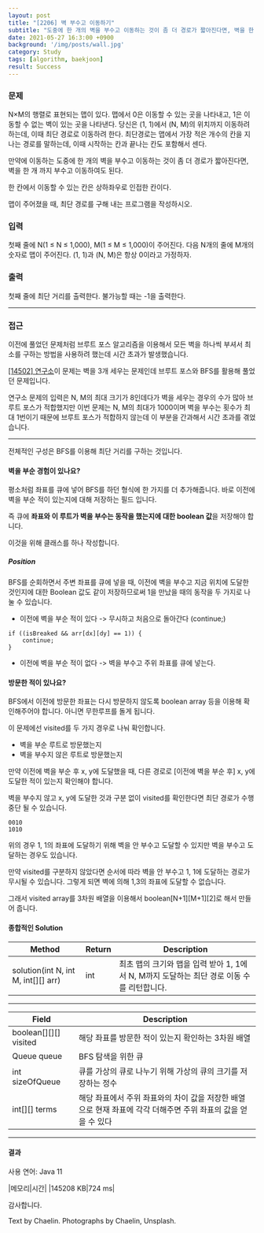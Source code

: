 ```yaml
---
layout: post
title: "[2206] 벽 부수고 이동하기"
subtitle: "도중에 한 개의 벽을 부수고 이동하는 것이 좀 더 경로가 짧아진다면, 벽을 한 개 까지 부수고 이동하여도 된다."
date: 2021-05-27 16:3:00 +0900
background: '/img/posts/wall.jpg'
category: Study
tags: [algorithm, baekjoon]
result: Success
---
```

### 문제
N×M의 행렬로 표현되는 맵이 있다. 맵에서 0은 이동할 수 있는 곳을 나타내고, 1은 이동할 수 없는 벽이 있는 곳을 나타낸다. 당신은 (1, 1)에서 (N, M)의 위치까지 이동하려 하는데, 이때 최단 경로로 이동하려 한다. 최단경로는 맵에서 가장 적은 개수의 칸을 지나는 경로를 말하는데, 이때 시작하는 칸과 끝나는 칸도 포함해서 센다.

만약에 이동하는 도중에 한 개의 벽을 부수고 이동하는 것이 좀 더 경로가 짧아진다면, 벽을 한 개 까지 부수고 이동하여도 된다.

한 칸에서 이동할 수 있는 칸은 상하좌우로 인접한 칸이다.

맵이 주어졌을 때, 최단 경로를 구해 내는 프로그램을 작성하시오.

### 입력
첫째 줄에 N(1 ≤ N ≤ 1,000), M(1 ≤ M ≤ 1,000)이 주어진다. 다음 N개의 줄에 M개의 숫자로 맵이 주어진다. (1, 1)과 (N, M)은 항상 0이라고 가정하자.

### 출력
첫째 줄에 최단 거리를 출력한다. 불가능할 때는 -1을 출력한다.

***** 

### 접근
이전에 풀었던 문제처럼 브루트 포스 알고리즘을 이용해서 모든 벽을 하나씩 부셔서 최소를 구하는 방법을 사용하려 했는데 시간 초과가 발생했습니다.

<a href="https://chaelin1211.github.io/study/2021/05/02/14502-lab.html">[14502] 연구소</a>이 문제는 벽을 3개 세우는 문제인데 브루트 포스와 BFS를 활용해 풀었던 문제입니다.

연구소 문제의 입력은 N, M의 최대 크기가 8인데다가 벽을 세우는 경우의 수가 많아 브루트 포스가 적합했지만 이번 문제는 N, M의 최대가 1000이며 벽을 부수는 횟수가 최대 1번이기 때문에 브루트 포스가 적합하지 않는데 이 부분을 간과해서 시간 초과를 겪었습니다.

*****

전체적인 구성은 BFS를 이용해 최단 거리를 구하는 것입니다.

#### 벽을 부순 경험이 있나요?
평소처럼 좌표를 큐에 넣어 BFS를 하던 형식에 한 가지를 더 추가해줍니다. 바로 이전에 벽을 부순 적이 있는지에 대해 저장하는 필드 입니다.

즉 큐에 **좌표와 이 루트가 벽을 부수는 동작을 했는지에 대한 boolean 값**을 저장해야 합니다.

이것을 위해 클래스를 하나 작성합니다.

##### Position
<script src="https://gist.github.com/chaelin1211/86156f54c31523a89ab9531b71b1bb5a.js"></script>

BFS를 순회하면서 주변 좌표를 큐에 넣을 때, 이전에 벽을 부수고 지금 위치에 도달한 것인지에 대한 Boolean 값도 같이 저장하므로써 1을 만났을 때의 동작을 두 가지로 나눌 수 있습니다.

* 이전에 벽을 부순 적이 있다 -> 무시하고 처음으로 돌아간다 (continue;)
```
if ((isBreaked && arr[dx][dy] == 1)) {
	continue;
}
```
* 이전에 벽을 부순 적이 없다 -> 벽을 부수고 주위 좌표를 큐에 넣는다.


#### 방문한 적이 있나요?
BFS에서 이전에 방문한 좌표는 다시 방문하지 않도록 boolean array 등을 이용해 확인해주어야 합니다. 아니면 무한루프를 돌게 됩니다.

이 문제에선 visited를 두 가지 경우로 나눠 확인합니다.

* 벽을 부순 루트로 방문했는지
* 벽을 부수지 않은 루트로 방문했는지

만약 이전에 벽을 부순 후 x, y에 도달했을 때, 다른 경로로 [이전에 벽을 부순 후] x, y에 도달한 적이 있는지 확인해야 합니다.

벽을 부수지 않고 x, y에 도달한 것과 구분 없이 visited를 확인한다면 최단 경로가 수행 중단 될 수 있습니다.

```
0010
1010
```

위의 경우 1, 1의 좌표에 도달하기 위해 벽을 안 부수고 도달할 수 있지만 벽을 부수고 도달하는 경우도 있습니다.

만약 visited를 구분하지 않았다면 순서에 따라 벽을 안 부수고 1, 1에 도달하는 경로가 무시될 수 있습니다. 그렇게 되면 벽에 의해 1,3의 좌표에 도달할 수 없습니다.

그래서 visited array를 3차원 배열을 이용해서 boolean[N+1][M+1][2]로 해서 만들어 줍니다.

#### 종합적인 Solution

|Method|Return|Description|
|---|---|---|
|solution(int N, int M, int[][] arr)|int|최초 맵의 크기와 맵을 입력 받아 1, 1에서 N, M까지 도달하는 최단 경로 이동 수를 리턴합니다.|

****

|Field|Description|
|---|---|
|boolean[][][] visited|해당 좌표를 방문한 적이 있는지 확인하는 3차원 배열|
|Queue<Position> queue|BFS 탐색을 위한 큐|
|int sizeOfQueue|큐를 가상의 큐로 나누기 위해 가상의 큐의 크기를 저장하는 정수|
|int[][] terms|해당 좌표에서 주위 좌표와의 차이 값을 저장한 배열으로 현재 좌표에 각각 더해주면 주위 좌표의 값을 얻을 수 있다|

*****

<script src="https://gist.github.com/chaelin1211/da09da4fbaa620f2f7520771df05f61a.js"></script>

#### 결과
사용 연어: Java 11

|메모리|시간|
|145208 KB|724 ms|

감사합니다.

<p class = "placeholder">Text by Chaelin. Photographs by Chaelin, Unsplash.</p>